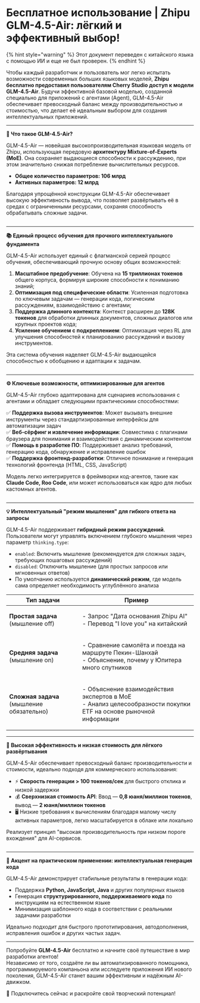 # Бесплатное использование | Zhipu GLM-4.5-Air: лёгкий и эффективный выбор!


{% hint style="warning" %}
Этот документ переведен с китайского языка с помощью ИИ и еще не был проверен.
{% endhint %}




Чтобы каждый разработчик и пользователь мог легко испытать возможности современных больших языковых моделей, **Zhipu бесплатно предоставил пользователям Cherry Studio доступ к модели GLM-4.5-Air**. Будучи эффективной базовой моделью, созданной специально для приложений с агентами (Agent), GLM-4.5-Air обеспечивает превосходный баланс между производительностью и стоимостью, что делает её идеальным выбором для создания интеллектуальных приложений.

***

**🚀 Что такое GLM-4.5-Air?**

GLM-4.5-Air — новейшая высокопроизводительная языковая модель от Zhipu, использующая передовую **архитектуру Mixture-of-Experts (MoE)**. Она сохраняет выдающиеся способности к рассуждению, при этом значительно снижая потребление вычислительных ресурсов.

* **Общее количество параметров: 106 млрд**
* **Активных параметров: 12 млрд**

Благодаря упрощённой конструкции GLM-4.5-Air обеспечивает высокую эффективность вывода, что позволяет развёртывать её в средах с ограниченными ресурсами, сохраняя способность обрабатывать сложные задачи.

<figure><img src="../../../.gitbook/assets/benchmark-0.avif" alt=""><figcaption></figcaption></figure>

***

**📚 Единый процесс обучения для прочного интеллектуального фундамента**

GLM-4.5-Air использует единый с флагманской серией процесс обучения, обеспечивающий прочную основу общих возможностей:

1. **Масштабное предобучение**: Обучена на **15 триллионах токенов** общего корпуса, формируя широкие способности к пониманию знаний;
2. **Оптимизация под специфические области**: Усиленная подготовка по ключевым задачам — генерации кода, логическим рассуждениям, взаимодействию с агентами;
3. **Поддержка длинного контекста**: Контекст расширен до **128K токенов** для обработки длинных документов, сложных диалогов или крупных проектов кода;
4. **Усиление обучением с подкреплением**: Оптимизация через RL для улучшения способностей к планированию рассуждений и вызову инструментов.

Эта система обучения наделяет GLM-4.5-Air выдающейся способностью к обобщению и адаптации к задачам.

<figure><img src="../../../.gitbook/assets/benchmark-top5.avif" alt=""><figcaption></figcaption></figure>

***

**⚙️ Ключевые возможности, оптимизированные для агентов**

GLM-4.5-Air глубоко адаптирована для сценариев использования с агентами и обладает следующими практическими способностями:

✅ **Поддержка вызова инструментов**: Может вызывать внешние инструменты через стандартизированные интерфейсы для автоматизации задач\
✅ **Веб-сёрфинг и извлечение информации**: Совместима с плагинами браузера для понимания и взаимодействия с динамическим контентом\
✅ **Помощь в разработке ПО**: Поддерживает анализ требований, генерацию кода, обнаружение и исправление ошибок\
✅ **Поддержка фронтенд-разработки**: Отличное понимание и генерация технологий фронтенда (HTML, CSS, JavaScript)

Модель легко интегрируется в фреймворки код-агентов, такие как **Claude Code, Roo Code**, или может использоваться как ядро для любых кастомных агентов.

<figure><img src="../../../.gitbook/assets/benchmark-2.avif" alt=""><figcaption></figcaption></figure>

***

**💡 Интеллектуальный "режим мышления" для гибкого ответа на запросы**

GLM-4.5-Air поддерживает **гибридный режим рассуждений**. Пользователи могут управлять включением глубокого мышления через параметр `thinking.type`:

* `enabled`: Включить мышление (рекомендуется для сложных задач, требующих пошаговых рассуждений)
* `disabled`: Отключить мышление (для простых запросов или мгновенных ответов)
* По умолчанию используется **динамический режим**, где модель сама определяет необходимость углублённого анализа

| Тип задачи                          | Пример                                                                 |
| ----------------------------------- | ---------------------------------------------------------------------- |
| **Простая задача** (мышление off)    | <p>- Запрос "Дата основания Zhipu AI"<br>- Перевод "I love you" на китайский</p> |
| **Средняя задача** (мышление on)    | <p>- Сравнение самолёта и поезда на маршруте Пекин-Шанхай<br>- Объяснение, почему у Юпитера много спутников</p> |
| **Сложная задача** (мышление обязательно) | <p>- Объяснение взаимодействия экспертов в MoE<br>- Анализ целесообразности покупки ETF на основе рыночной информации</p> |

***

**🌟 Высокая эффективность и низкая стоимость для лёгкого развёртывания**

GLM-4.5-Air обеспечивает превосходный баланс производительности и стоимости, идеально подходя для коммерческого использования:

* ⚡ **Скорость генерации > 100 токенов/сек** для быстрого отклика и низкой задержки
* 💰 **Сверхнизкая стоимость API**: Ввод — **0,8 юаня/миллион токенов**, вывод — **2 юаня/миллион токенов**
* 🖥️ Низкие требования к вычислениям благодаря малому числу активных параметров, легко масштабируется в облаке или локально

Реализует принцип "высокая производительность при низком пороге вхождения" для AI-сервисов.

<figure><img src="../../../.gitbook/assets/benchmark2.avif" alt=""><figcaption></figcaption></figure>

***

**🧠 Акцент на практическом применении: интеллектуальная генерация кода**

GLM-4.5-Air демонстрирует стабильные результаты в генерации кода:

* Поддержка **Python, JavaScript, Java** и других популярных языков
* Генерация **структурированного, поддерживаемого кода** по инструкциям на естественном языке
* Минимизация шаблонного кода в соответствии с реальными задачами разработки

Идеально подходит для быстрого прототипирования, автодополнения, исправления ошибок и других частых задач.

***

Попробуйте **GLM-4.5-Air** бесплатно и начните своё путешествие в мир разработки агентов!\
Независимо от того, создаёте ли вы автоматизированного помощника, программируемого компаньона или исследуете приложения ИИ нового поколения, GLM-4.5-Air станет вашим эффективным и надёжным AI-движком.

📘 Подключитесь сейчас и раскройте свой творческий потенциал!
